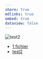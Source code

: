 ```yaml
---
share: true
mdlinks: true
embed: true
dataview: false
---
```


![test2](test2)

- [1 fichier](Folder/1%20fichier.md)
- [test2](Folder/test/test2.md)

